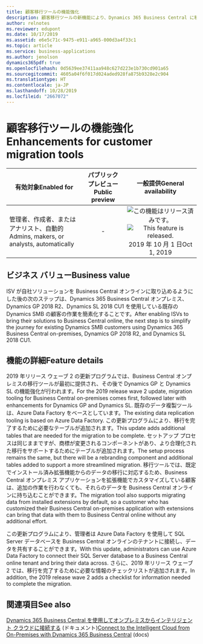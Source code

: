 ```yaml
---
title: 顧客移行ツールの機能強化
description: 顧客移行ツールの新機能により、Dynamics 365 Business Central に移行する顧客に対する移行エクスペリエンスが向上します。
author: relnotes
ms.reviewer: edupont
ms.date: 10/17/2019
ms.assetid: e6e5c71c-9475-e911-a965-000d3a4f33c1
ms.topic: article
ms.service: business-applications
ms.author: jenolson
dynamics365pdf: true
ms.openlocfilehash: 0d5639ee37411aa948c627d223e1b730cd901a65
ms.sourcegitcommit: 4605a04f6f017d024aded928fa875b9328e2c904
ms.translationtype: HT
ms.contentlocale: ja-JP
ms.lasthandoff: 10/28/2019
ms.locfileid: "2667072"
---
```

# <a name="enhancements-for-customer-migration-tools"></a><span data-ttu-id="4f8bc-103">顧客移行ツールの機能強化</span><span class="sxs-lookup"><span data-stu-id="4f8bc-103">Enhancements for customer migration tools</span></span>


| <span data-ttu-id="4f8bc-104">有効対象</span><span class="sxs-lookup"><span data-stu-id="4f8bc-104">Enabled for</span></span>    |  <span data-ttu-id="4f8bc-105">パブリック プレビュー</span><span class="sxs-lookup"><span data-stu-id="4f8bc-105">Public preview</span></span> | <span data-ttu-id="4f8bc-106">一般提供</span><span class="sxs-lookup"><span data-stu-id="4f8bc-106">General availability</span></span> | 
| ---------- | :----------: |:----------: |
|<span data-ttu-id="4f8bc-107">管理者、作成者、またはアナリスト、自動的</span><span class="sxs-lookup"><span data-stu-id="4f8bc-107">Admins, makers, or analysts, automatically</span></span>|-| <span data-ttu-id="4f8bc-108">![この機能はリリース済みです。](/dynamics365-release-plan/media/green-checkmark.png "この機能はリリース済みです。")</span><span class="sxs-lookup"><span data-stu-id="4f8bc-108">![This feature is released.](/dynamics365-release-plan/media/green-checkmark.png "This feature is released.")</span></span> <span data-ttu-id="4f8bc-109">2019 年 10 月 1 日</span><span class="sxs-lookup"><span data-stu-id="4f8bc-109">Oct 1, 2019</span></span>|


## <a name="business-value"></a><span data-ttu-id="4f8bc-110">ビジネス バリュー</span><span class="sxs-lookup"><span data-stu-id="4f8bc-110">Business value</span></span>
<!-- bv start -->
<span data-ttu-id="4f8bc-111">ISV が自社ソリューションを Business Central オンラインに取り込めるようにした後の次のステップは、Dynamics 365 Business Central オンプレミス、Dynamics GP 2018 R2、Dynamics SL 2018 CU1 を使用している既存の Dynamics SMB の顧客の作業を簡素化することです。</span><span class="sxs-lookup"><span data-stu-id="4f8bc-111">After enabling ISVs to bring their solutions to Business Central online, the next step is to simplify the journey for existing Dynamics SMB customers using Dynamics 365 Business Central on-premises, Dynamics GP 2018 R2, and Dynamics SL 2018 CU1.</span></span>
<!-- bv end -->



## <a name="feature-details"></a><span data-ttu-id="4f8bc-112">機能の詳細</span><span class="sxs-lookup"><span data-stu-id="4f8bc-112">Feature details</span></span>
<!--feature detail start -->
<span data-ttu-id="4f8bc-113">2019 年リリース ウェーブ 2 の更新プログラムでは、Business Central オンプレミスの移行ツールが最初に提供され、その後で Dynamics GP と Dynamics SL の機能強化が行われます。</span><span class="sxs-lookup"><span data-stu-id="4f8bc-113">For the 2019 release wave 2 update, migration tooling for Business Central on-premises comes first, followed later with enhancements for Dynamics GP and Dynamics SL.</span></span> <span data-ttu-id="4f8bc-114">既存のデータ複製ツールは、Azure Data Factory をベースとしています。</span><span class="sxs-lookup"><span data-stu-id="4f8bc-114">The existing data replication tooling is based on Azure Data Factory.</span></span> <span data-ttu-id="4f8bc-115">この更新プログラムにより、移行を完了するために必要なテーブルが追加されます。</span><span class="sxs-lookup"><span data-stu-id="4f8bc-115">This update adds additional tables that are needed for the migration to be complete.</span></span> <span data-ttu-id="4f8bc-116">セットアップ プロセスは同じままですが、商標が変更されるコンポーネントがあり、より合理化された移行をサポートするためにテーブルが追加されます。</span><span class="sxs-lookup"><span data-stu-id="4f8bc-116">The setup process remains the same, but there will be a rebranding component and additional tables added to support a more streamlined migration.</span></span> <span data-ttu-id="4f8bc-117">移行ツールでは、既定でインストール済み拡張機能からのデータの移行に対応するため、Business Central オンプレミス アプリケーションを拡張機能でカスタマイズしている顧客は、追加の作業を行わなくても、それらのデータを Business Central オンラインに持ち込むことができます。</span><span class="sxs-lookup"><span data-stu-id="4f8bc-117">The migration tool also supports migrating data from installed extensions by default, so a customer who has customized their Business Central on-premises application with extensions can bring that data with them to Business Central online without any additional effort.</span></span>

<span data-ttu-id="4f8bc-118">この更新プログラムにより、管理者は Azure Data Factory を使用して SQL Server データベースを Business Central オンラインのテナントに接続し、データを共有することができます。</span><span class="sxs-lookup"><span data-stu-id="4f8bc-118">With this update, administrators can use Azure Data Factory to connect their SQL Server database to a Business Central online tenant and bring their data across.</span></span> <span data-ttu-id="4f8bc-119">さらに、2019 年リリース ウェーブ 2 では、移行を完了するために必要な情報のチェックリストが追加されます。</span><span class="sxs-lookup"><span data-stu-id="4f8bc-119">In addition, the 2019 release wave 2 adds a checklist for information needed to complete the migration.</span></span>
<!--feature detail end -->










## <a name="see-also"></a><span data-ttu-id="4f8bc-120">関連項目</span><span class="sxs-lookup"><span data-stu-id="4f8bc-120">See also</span></span>

<span data-ttu-id="4f8bc-121">[Dynamics 365 Business Central を使用してオンプレミスからインテリジェント クラウドに接続する](https://docs.microsoft.com/dynamics365/business-central/dev-itpro/administration/about-intelligent-edge) (ドキュメント)</span><span class="sxs-lookup"><span data-stu-id="4f8bc-121">[Connect to the Intelligent Cloud from On-Premises with Dynamics 365 Business Central](https://docs.microsoft.com/dynamics365/business-central/dev-itpro/administration/about-intelligent-edge) (docs)</span></span>
